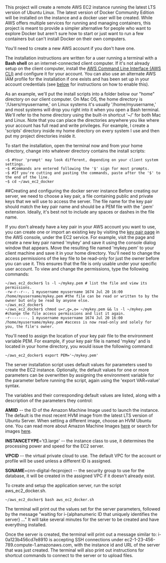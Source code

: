 This project will create a remote AWS EC2 instance running the latest LTS version of Ubuntu Linux. The latest version of Docker Community Edition will be installed on the instance and a docker user will be created. While AWS offers multiple services for running and managing containers, this project is meant to provide a simpler alternative for people who want to explore Docker but aren't sure how to start or just want to run a few containers but can't install Docker on their own computers.

You'll need to create a new AWS account if you don't have one.

The installation instructions are written for a user running a terminal with a <b title="The default shell isn't always bash, for example on Ubuntu it's Dash and on Mac OSX Mojave it's zsh. Don't use a plain shell, but bash, zsh, tcsh, fish should all work">Bash shell</b> on an internet-connected client computer. If it's not already setup on the client computer, install the [AWS Command Line Interface \(AWS CLI\)](https://docs.aws.amazon.com/cli/latest/userguide/cli-chap-install.html) and configure it for your account. You can also use an alternate AWS IAM profile for the installation if one exists and has been set up in your account credentials \(see [below](#gs_profile) for instructions on how to enable this\).

As an example, we'll put the install scripts into a folder below our "home" directory on our client computer. On Mac OS, the home directory is '/Users/myusername,' on Linux systems it's usually '/home/myusername,' and most systems will drop you right into it when you open a Bash terminal. We'll refer to the home directory using the built-in shortcut '~/' for both Mac and Linux. Note that you can place the directories anywhere you like where your account has full read and write privileges. For example, I create a 'scripts' directory inside my home directory on every system I use and then put my project directories inside it.

To start the installation, open the terminal now and from your home directory, change into whatever directory contains the install scripts:
```
~$ #Your 'prompt' may look different, depending on your client system settings.
~$ #Commands are entered following the '$' sign for most prompts.
~$ #If you're cutting and pasting the commands, paste after the '$' to the end of the line.
~$ cd ~/aws_ec2_docker
```

##<a name="gs_create_server">Creating and configuring the docker server instance</a>
Before creating our server, we need to choose a key pair, a file containing public and private keys that we will use to access the server. The file name for the key pair should match the key pair name and should be a PEM file with the '.pem' extension. Ideally, it's best not to include any spaces or dashes in the file name.

If you don't already have a key pair in your AWS account you want to use, you can create one or import an existing key by visiting the [key pair page](https://console.aws.amazon.com/ec2/v2/home?region=us-east-1#KeyPairs:) in the AWS console, under the EC2 service. For example, visit the page and create a new key pair named 'mykey' and save it using the console dialog window that appears. Move the resulting file named 'mykey.pem' to your client machine and save it in your home directory. You'll need to change the access permissions of the key file to be read-only for just the owner before you can use it. This ensures that the file is only usable under your specific user account. To view and change the permissions, type the following commands:
```
~/aws_ec2_docker$ ls -l ~/mykey.pem # list the file and view its permissions.
-rw-r--r--. 1 myusername myusername 1674 Jul 20 16:00 /home/myusername/mykey.pem #the file can be read or written to by the owner but only be read by anyone else.
~/aws_ec2_docker$
~/aws_ec2_docker$ chmod u=r,g=,o= ~/mykey.pem && ls -l ~/mykey.pem #change the file access permissions and list it again.
-r--------. 1 myusername myusername 1674 Jul 20 16:00 /home/myusername/mykey.pem #access is now read-only and solely for you, the file's owner.
```
You'll need to assign the location of your key pair file to the environment variable PEM. For example, if your key pair file is named 'mykey' and is located in your home directory, you would issue the following command:

```
~/aws_ec2_docker$ export PEM='~/mykey.pem'
```
The server installation script uses default values for parameters used to create the EC2 instance.  Optionally, the default values for one or more parameters can be overwritten by assigning the environment variable for the parameter before running the script, again using the 'export VAR=value' syntax.

The variables and their corresponding default values are listed, along with a description of the parameters they control:

**AMIID** -- the ID of the Amazon Machine Image used to launch the instance. The default is the most recent HVM image from the latest LTS version of Ubuntu Server. When setting a different image, choose an HVM Ubuntu one. You can read more about Amazon Machine Images [here](https://docs.aws.amazon.com/AWSEC2/latest/UserGuide/AMIs.html) or search for images [here](https://cloud-images.ubuntu.com/locator/ec2/).

**INSTANCETYPE**='t3.large' -- the instance class to use, it determines the processing power and speed for the EC2 server.

**VPCID** -- the virtual private cloud to use. The default VPC for the account or profile will be used unless a different ID is assigned. 

**SGNAME**=cnn-digital-fecproject -- the security group to use for the database, it will be created in the assigned VPC if it doesn't already exist.

To create and setup the application server, run the script aws_ec2_docker.sh.

    ~/aws_ec2_docker$ bash aws_ec2_docker.sh

The terminal will print out the values set for the server parameters, followed by the message "waiting for i-{alphanumeric ID that uniquely identifies the server} ..."
It will take several minutes for the server to be created and have everything installed.

Once the server is created, the terminal will print out a message similar to: i-0a123b456cd7e8910 is accepting SSH connections under ec2-1-23-456-789.compute-1.amazonaws.com, with the instance id and URL of the server that was just created. The terminal will also print out instructions for shortcut commands to connect to the server or to upload files.